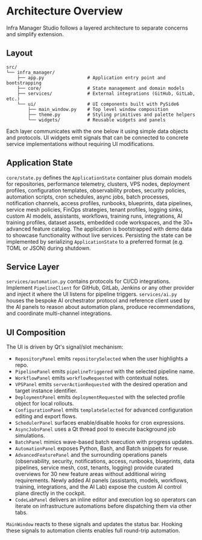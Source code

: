 # Architecture Overview

Infra Manager Studio follows a layered architecture to separate concerns and
simplify extension.

## Layout

```
src/
└── infra_manager/
    ├── app.py                # Application entry point and bootstrapping
    ├── core/                 # State management and domain models
    ├── services/             # External integrations (GitHub, GitLab, etc.)
    └── ui/                   # UI components built with PySide6
        ├── main_window.py    # Top level window composition
        ├── theme.py          # Styling primitives and palette helpers
        └── widgets/          # Reusable widgets and panels
```

Each layer communicates with the one below it using simple data objects and
protocols. UI widgets emit signals that can be connected to concrete service
implementations without requiring UI modifications.

## Application State

`core/state.py` defines the `ApplicationState` container plus domain models for
repositories, performance telemetry, clusters, VPS nodes, deployment profiles,
configuration templates, observability probes, security policies, automation
scripts, cron schedules, async jobs, batch processes, notification channels,
access profiles, runbooks, blueprints, data pipelines, service mesh policies,
FinOps strategies, tenant profiles, logging sinks, custom AI models,
assistants, workflows, training runs, integrations, AI training profiles,
dataset assets, embedded code workspaces, and the 30+ advanced feature catalog.
The application is bootstrapped with demo data to showcase
functionality without live services. Persisting the state can be implemented by
serializing `ApplicationState` to a preferred format (e.g. TOML or JSON) during
shutdown.

## Service Layer

`services/automation.py` contains protocols for CI/CD integrations. Implement
`PipelineClient` for GitHub, GitLab, Jenkins or any other provider and inject it
where the UI listens for pipeline triggers. `services/ai.py` houses the bespoke
AI orchestrator protocol and reference client used by the AI panels to reason
about automation plans, produce recommendations, and coordinate multi-channel
integrations.

## UI Composition

The UI is driven by Qt's signal/slot mechanism:

- `RepositoryPanel` emits `repositorySelected` when the user highlights a repo.
- `PipelinePanel` emits `pipelineTriggered` with the selected pipeline name.
- `WorkflowPanel` emits `workflowRequested` with contextual notes.
- `VPSPanel` emits `serverActionRequested` with the desired operation and
  target instance identifier.
- `DeploymentPanel` emits `deploymentRequested` with the selected profile
  object for local rollouts.
- `ConfigurationPanel` emits `templateSelected` for advanced configuration
  editing and export flows.
- `SchedulerPanel` surfaces enable/disable hooks for cron expressions.
- `AsyncJobsPanel` uses a Qt thread pool to execute background job simulations.
- `BatchPanel` mimics wave-based batch execution with progress updates.
- `AutomationPanel` exposes Python, Bash, and Batch snippets for reuse.
- `AdvancedFeaturePanel` and the surrounding operations panels (observability,
  security, notifications, access, runbooks, blueprints, data pipelines,
  service mesh, cost, tenants, logging) provide curated overviews for 30 new
  feature areas without additional wiring requirements. Newly added AI panels
  (assistants, models, workflows, training, integrations, and the AI Lab) expose
  the custom AI control plane directly in the cockpit.
- `CodeLabPanel` delivers an inline editor and execution log so operators can
  iterate on infrastructure automations before dispatching them via other tabs.

`MainWindow` reacts to these signals and updates the status bar. Hooking these
signals to automation clients enables full round-trip automation.
